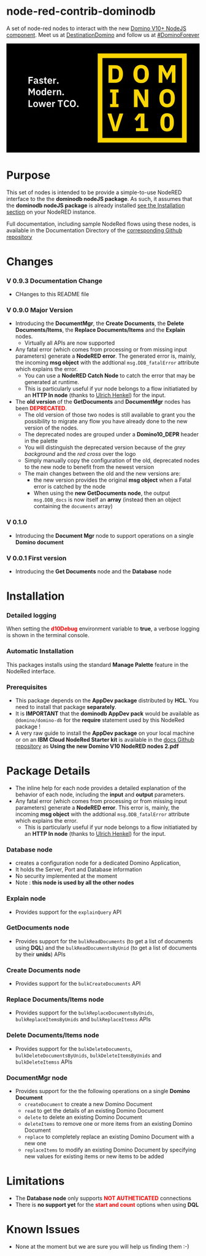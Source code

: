 node-red-contrib-dominodb
=========================

A set of node-red nodes to interact with the new [Domino V10+ NodeJS component](https://www.ibm.com/blogs/collaboration-solutions/2018/10/08/everything-need-know-domino-v10-node-js/).
Meet us at [DestinationDomino](ibm.com/destinationdomino) and follow us at [#DominoForever](https://twitter.com/hashtag/dominoforever)

![Domino10](help/dominoV10-big.jpg)

# **Purpose**
This set of nodes is intended to be provide a simple-to-use NodeRED interface to the the **dominodb nodeJS package**.
As such, it assumes that the  **dominodb nodeJS package** is already installed [see the Installation section](#Installation) on your NodeRED instance. 

Full documentation, including sample NodeRed flows using these nodes, is available in the Documentation Directory of the [corresponding Github repository](https://github.com/stefanopog/node-red-contrib-dominodb/tree/master/docs)

# **Changes**
### V 0.9.3 Documentation Change
* CHanges to this README file

### V 0.9.0 Major Version
* Introducing the **DocumentMgr**, the **Create Documents**, the **Delete Documents/Items**, the **Replace Documents/Items** and the **Explain** nodes.
  * Virtually all APIs are now supported
* Any fatal error (which comes from processing or from missing input parameters) generate a **NodeRED error**. The generated error is, mainly, the incoming **msg object** with the addtional `msg.DDB_fatalError` attribute which explains the error. 
  * You can use a **NodeRED Catch Node** to catch the error that may be generated at runtime.
  * This is particularly useful if yur node belongs to a flow initiatiated by an **HTTP In node** (thanks to [Ulrich Henkel](mailto:ulrich_henkel@de.ibm.com)) for the input.
* The **old version** of the **GetDocuments** and **DocumentMgr** nodes has been <strong style="color:red">DEPRECATED</strong>. 
  * The old version of those two nodes is still available to grant you the possibility to migrate any flow you have already done to the new version of the nodes.
  * The deprecated nodes are grouped under a **Domino10_DEPR** header in the palette
  * You will distinguish the deprecated version because of the *grey background* and the *red cross* over the logo
  * Simply manually copy the configuration of the old, deprecated nodes to the new node to benefit from the newest version
  * The main changes between the old and the new versions are:
    * the new version provides the original **msg object** when a Fatal error is catched by the node
    * When using the **new GetDocuments node**, the output `msg.DDB_docs` is now itself an **array** (instead then an object containing the `documents` array)

### V 0.1.0
* Introducing the **Document Mgr** node to support operations on a single **Domino document**

### V 0.0.1 First version
* Introducing the **Get Documents** node and the **Database** node

 
# **Installation**

### Detailed logging
When setting the <strong style="color:red">d10Debug</strong> environment variable to **true**, a verbose logging is shown in the terminal console.

### Automatic Installation
This packages installs using the standard **Manage Palette** feature in the NodeRed interface.

### Prerequisites
* This package depends on the **AppDev package** distributed by **HCL**. You need to install that package **separately**.
* It is **IMPORTANT** that the **dominodb AppDev pack** would be available as `@domino/domino-db` for the **require** statement used by this NodeRed package !
* A very raw guide to install the **AppDev package** on your local machine or on an **IBM Cloud NodeRed Starter kit** is available in the [docs Github repository](https://github.com/stefanopog/node-red-contrib-dominodb/blob/master/docs/Using%20the%20new%20Domino%20V10%20NodeRED%20nodes%202.pdf) as **Using the new Domino V10 NodeRED nodes 2.pdf**


# **Package Details**
* The inline help for each node provides a detailed explanation of the behavior of each node, including the **input** and **output** parameters.
* Any fatal error (which comes from processing or from missing input parameters) generate a **NodeRED error**. This error is, mainly, the incoming **msg object** with the addtional `msg.DDB_fatalError` attribute which explains the error. 
  * This is particularly useful if yur node belongs to a flow initiatiated by an **HTTP In node** (thanks to [Ulrich Henkel](mailto:ulrich_henkel@de.ibm.com)) for the input.

### Database node
  * creates a configuration node for a dedicated Domino Application, 
  * It holds the Server, Port and Database information
  * No security implemented at the moment
  * Note : **this node is used by all the other nodes**

### Explain node
  * Provides support for the `explainQuery`  API 

### GetDocuments node
  * Provides support for the `bulkReadDocuments` (to get a list of documents using **DQL**) and the `bulkReadDocumentsByUnid` (to get a list of documents by their **unids**) APIs 

### Create Documents node
  * Provides support for the `bulkCreateDocuments` API 

### Replace Documents/Items node
  * Provides support for the `bulkReplaceDocumentsByUnids`,  `bulkReplaceItemsByUnids` and  `bulkReplaceItemss` APIs 

### Delete Documents/Items node
  * Provides support for the `bulkDeleteDocuments`, `bulkDeleteDocumentsByUnids`,  `bulkDeleteItemsByUnids` and  `bulkDeleteItemss` APIs 

### DocumentMgr node
  * Provides support for the the following operations on a single **Domino Document** 
    * `createDocument` to create a new Domino Document
    * `read` to get the details of an existing Domino Document
    * `delete` to delete an existing Domino Document
    * `deleteItems` to remove one or more items from an existing Domino Document
    * `replace` to completely replace an existing Domino Document with a new one
    * `replaceItems` to modify an existing Domino Document by specifying new values for existing items or new items to be added

# **Limitations**
* The **Database node** only supports <strong style="color:red">NOT AUTHETICATED</strong> connections
* There is **no support yet** for the <strong style="color:red">start and count</strong> options when using **DQL**
   
# **Known Issues**
* None at the moment but we are sure you will help us finding them :-) 
